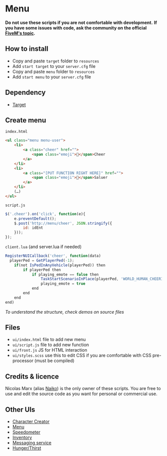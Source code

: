 # Menu

**Do not use these scripts if you are not comfortable with development.**
**If you have some issues with code, ask the community on the official [FiveM's topic](https://forum.fivem.net/t/preview-enhanced-hud/634217).**

## How to install

* Copy and paste ```target``` folder to ```resources```
* Add ```start target``` to your ```server.cfg``` file
* Copy and paste ```menu``` folder to ```resources```
* Add ```start menu``` to your ```server.cfg``` file

## Dependency
* [Target](../target)

## Create menu

```index.html```
```html
<ul class="menu menu-user">
    <li>
        <a class="cheer" href="">
            <span class="emoji">👋</span>Cheer
        </a>
    </li>
    <li>
        <a class="[PUT FUNCTION RIGHT HERE]" href="">
            <span class="emoji">👋</span>Saluer
        </a>
    </li>
    (…)
</ul>
```

```script.js```
```javascript
$('.cheer').on('click', function(e){
    e.preventDefault();
    $.post('http://menu/cheer', JSON.stringify({
        id: idEnt
    }));
});
```

```client.lua``` (and server.lua if needed)
```javascript
RegisterNUICallback('cheer', function(data)
  playerPed = GetPlayerPed(-1);
    if(not IsPedInAnyVehicle(playerPed)) then
        if playerPed then
            if playing_emote == false then
                TaskStartScenarioInPlace(playerPed, 'WORLD_HUMAN_CHEERING', 0, true);
                playing_emote = true
            end
        end
    end
end)
```

*To understand the structure, check demos on source files*

## Files

* ```ui/index.html``` file to add new menu
* ```ui/script.js``` file to add new function
* ```ui/front.js``` JS for HTML interaction
* ```ui/styles.scss``` use this to edit CSS if you are comfortable with CSS pre-processor (must be compiled)

## Credits & licence

Nicolas Marx (alias [Naiko](https://twitter.com/naikzer_)) is the only owner of these scripts. You are free to use and edit the source code as you want for personal or commercial use. 

## Other UIs

* [Character Creator](../skincreator)
* [Menu](../menu)
* [Speedometer](../speedometer) 
* [Inventory]() 
* [Messaging service]() 
* [Hunger/Thirst](../hungerthirst) 
